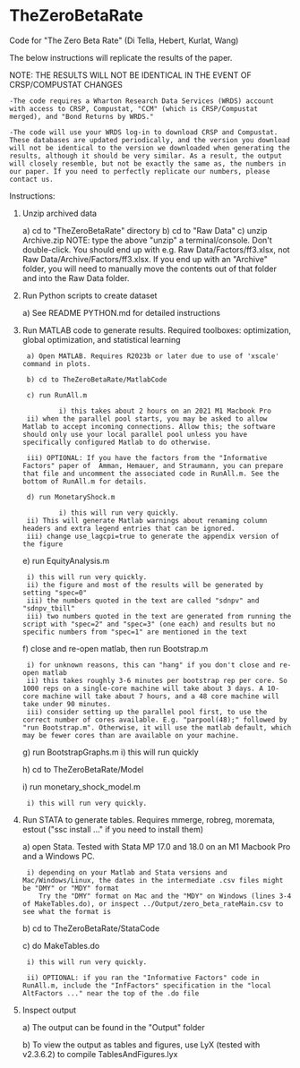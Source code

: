 # TheZeroBetaRate
Code for "The Zero Beta Rate" (Di Tella, Hebert, Kurlat, Wang)

The below instructions will replicate the results of the paper.

NOTE: THE RESULTS WILL NOT BE IDENTICAL IN THE EVENT OF CRSP/COMPUSTAT CHANGES

	-The code requires a Wharton Research Data Services (WRDS) account with access to CRSP, Compustat, "CCM" (which is CRSP/Compustat merged), and "Bond Returns by WRDS."

	-The code will use your WRDS log-in to download CRSP and Compustat. These databases are updated periodically, and the version you download will not be identical to the version we downloaded when generating the results, although it should be very similar. As a result, the output will closely resemble, but not be exactly the same as, the numbers in our paper. If you need to perfectly replicate our numbers, please contact us.

Instructions:

1) Unzip archived data

 	a) cd to "TheZeroBetaRate" directory
 	b) cd to "Raw Data"
 	c) unzip Archive.zip
		NOTE: type the above "unzip" a terminal/console. Don't double-click. You should end up with e.g. Raw Data/Factors/ff3.xlsx, not Raw Data/Archive/Factors/ff3.xlsx.
		If you end up with an "Archive" folder, you will need to manually move the contents out of that folder and into the Raw Data folder.
		
 
2) Run Python scripts to create dataset

	a) See README PYTHON.md for detailed instructions

3) Run MATLAB code to generate results. Required toolboxes: optimization, global optimization, and statistical learning

        a) Open MATLAB. Requires R2023b or later due to use of 'xscale' command in plots.
        
        b) cd to TheZeroBetaRate/MatlabCode
        
        c) run RunAll.m
        
        		i) this takes about 2 hours on an 2021 M1 Macbook Pro
		ii) when the parallel pool starts, you may be asked to allow Matlab to accept incoming connections. Allow this; the software should only use your local parallel pool unless you have specifically configured Matlab to do otherwise.
		
		iii) OPTIONAL: If you have the factors from the "Informative Factors" paper of  Amman, Hemauer, and Straumann, you can prepare that file and uncomment the associated code in RunAll.m. See the bottom of RunAll.m for details.
        
        d) run MonetaryShock.m
        
        		i) this will run very quickly.
		ii) This will generate Matlab warnings about renaming column headers and extra legend entries that can be ignored.
		iii) change use_lagcpi=true to generate the appendix version of the figure
		
	e) run EquityAnalysis.m
		
		i) this will run very quickly. 
		ii) the figure and most of the results will be generated by setting "spec=0"
		iii) the numbers quoted in the text are called "sdnpv" and "sdnpv_tbill"
		iii) two numbers quoted in the text are generated from running the script with "spec=2" and "spec=3" (one each) and results but no specific numbers from "spec=1" are mentioned in the text
		
	f) close and re-open matlab, then run Bootstrap.m
	
		i) for unknown reasons, this can "hang" if you don't close and re-open matlab
		ii) this takes roughly 3-6 minutes per bootstrap rep per core. So 1000 reps on a single-core machine will take about 3 days. A 10-core machine will take about 7 hours, and a 48 core machine will take under 90 minutes.
		iii) consider setting up the parallel pool first, to use the correct number of cores available. E.g. "parpool(48);" followed by "run Bootstrap.m". Otherwise, it will use the matlab default, which may be fewer cores than are available on your machine.
		
	g) run BootstrapGraphs.m
		i) this will run quickly
		
	h) cd to TheZeroBetaRate/Model
	
	i) run monetary_shock_model.m
	
		i) this will run very quickly.
		
4) Run STATA to generate tables. Requires mmerge, robreg, moremata, estout ("ssc install ..." if you need to install them)

	a) open Stata. Tested with Stata MP 17.0 and 18.0 on an M1 Macbook Pro and a Windows PC.
	
		i) depending on your Matlab and Stata versions and Mac/Windows/Linux, the dates in the intermediate .csv files might be "DMY" or "MDY" format
		   Try the "DMY" format on Mac and the "MDY" on Windows (lines 3-4 of MakeTables.do), or inspect ../Output/zero_beta_rateMain.csv to see what the format is 
	
	b) cd to TheZeroBetaRate/StataCode
	
	c) do MakeTables.do
	
		i) this will run very quickly.
		
		ii) OPTIONAL: if you ran the "Informative Factors" code in RunAll.m, include the "InfFactors" specification in the "local AltFactors ..." near the top of the .do file
		
5) Inspect output

	a) The output can be found in the "Output" folder
	
	b) To view the output as tables and figures, use LyX (tested with v2.3.6.2) to compile TablesAndFigures.lyx 



